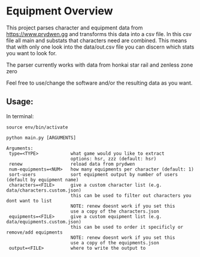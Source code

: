 # Equipment Overview

This project parses character and equipment data from https://www.prydwen.gg and transforms this data into a csv file. In this csv file all main and substats that characters need are combined. This means that with only one look into the data/out.csv file you can discern which stats you want to look for.

The parser currently works with data from honkai star rail and zenless zone zero

Feel free to use/change the software and/or the resulting data as you want.

## Usage:
In terminal:
```
source env/bin/activate

python main.py [ARGUMENTS]

Arguments:
 type=<TYPE>			what game would you like to extract
 						options: hsr, zzz (default: hsr)
 renew					reload data from prydwen
 num-equipments=<NUM>	how many equipments per character (default: 1)
 sort-users				sort equipment output by number of users (default by equipment name)
 characters=<FILE>		give a custom character list (e.g. data/characters.custom.json)
 						this can be used to filter out characters you dont want to list
 						NOTE: renew doesnt work if you set this
 						use a copy of the characters.json
 equipments=<FILE>		give a custom equipment list (e.g. data/equipments.custom.json)
 						this can be used to order it specificly or remove/add equipments
 						NOTE: renew doesnt work if you set this
 						use a copy of the equipments.json
 output=<FILE>			where to write the output to


```